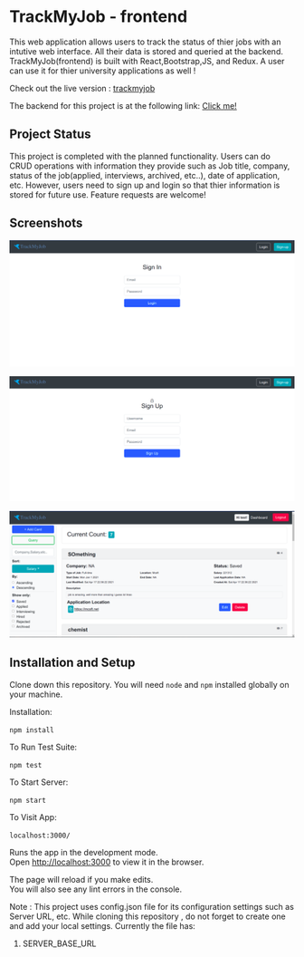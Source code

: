 # TrackMyJob - frontend

This web application allows users to track the status of thier jobs with an intutive web interface. All their data is stored and queried at the backend.
TrackMyJob(frontend) is built with React,Bootstrap,JS, and Redux.
A user can use it for thier university applications as well !

Check out the live version : [trackmyjob](https://trackmyjob.herokuapp.com/)

The backend for this project is at the following link: [Click me!](https://github.com/vineetg3/trackmyjob-backend)

## Project Status
This project is completed with the planned functionality. 
Users can do CRUD operations with information they provide such as Job title, company, status of the job(applied, interviews, archived, etc..), date of application, etc. However, users need to sign up and login so that thier information is stored for future use.
Feature requests are welcome!


## Screenshots

![Login Page](/images/loginpage.png)

![Sign Up Page](/images/signUpPage.png)

![Dashboard Page](/images/dashboardpage.png)

## Installation and Setup

Clone down this repository. You will need `node` and `npm` installed globally on your machine.  

Installation:

`npm install`  

To Run Test Suite:  

`npm test`  

To Start Server:

`npm start`  

To Visit App:

`localhost:3000/`  

Runs the app in the development mode.\
Open [http://localhost:3000](http://localhost:3000) to view it in the browser.

The page will reload if you make edits.\
You will also see any lint errors in the console.

Note : This project uses config.json file for its configuration settings such as Server URL, etc.
While cloning this repository , do not forget to create one and add your local settings.
Currently the file has:
1. SERVER_BASE_URL


